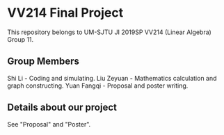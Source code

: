 # VV214 Final Project
This repository belongs to UM-SJTU JI 2019SP VV214 (Linear Algebra) Group 11.

## Group Members
Shi Li - Coding and simulating.
Liu Zeyuan - Mathematics calculation and graph constructing.
Yuan Fangqi - Proposal and poster writing.

## Details about our project
See "Proposal" and "Poster".

